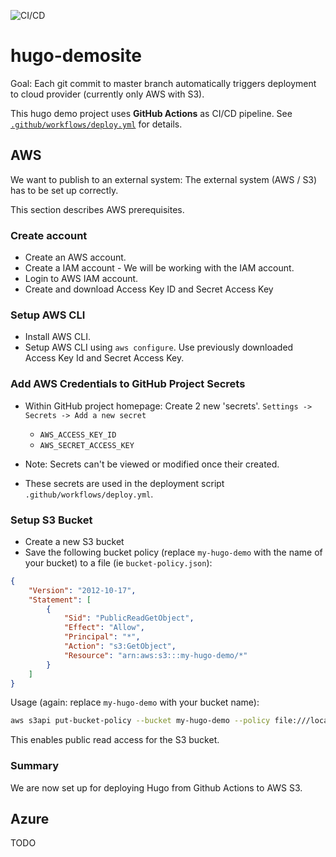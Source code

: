 ![CI/CD](https://github.com/draptik/hugo-demosite/workflows/CI/CD/badge.svg)

# hugo-demosite

Goal: Each git commit to master branch automatically triggers deployment to cloud provider (currently only AWS with S3).

This hugo demo project uses **GitHub Actions** as CI/CD pipeline. See [`.github/workflows/deploy.yml`](.github/workflows/deploy.yml) for details.

## AWS

We want to publish to an external system: The external system (AWS / S3) has to be set up correctly.

This section describes AWS prerequisites.

### Create account

- Create an AWS account.
- Create a IAM account - We will be working with the IAM account.
- Login to AWS IAM account.
- Create and download Access Key ID and Secret Access Key

### Setup AWS CLI

- Install AWS CLI.
- Setup AWS CLI using `aws configure`. Use previously downloaded Access Key Id and Secret Access Key.

### Add AWS Credentials to GitHub Project Secrets

- Within GitHub project homepage: Create 2 new 'secrets'. `Settings -> Secrets -> Add a new secret`
  - `AWS_ACCESS_KEY_ID`
  - `AWS_SECRET_ACCESS_KEY`

- Note: Secrets can't be viewed or modified once their created.
- These secrets are used in the deployment script `.github/workflows/deploy.yml`.

### Setup S3 Bucket

- Create a new S3 bucket
- Save the following bucket policy (replace `my-hugo-demo` with the name of your bucket) to a file (ie `bucket-policy.json`):

```json
{
    "Version": "2012-10-17",
    "Statement": [
        {
            "Sid": "PublicReadGetObject",
            "Effect": "Allow",
            "Principal": "*",
            "Action": "s3:GetObject",
            "Resource": "arn:aws:s3:::my-hugo-demo/*"
        }
    ]
}
```

Usage (again: replace `my-hugo-demo` with your bucket name):

```sh
aws s3api put-bucket-policy --bucket my-hugo-demo --policy file:///location/of/your/bucket-policy.json
```

This enables public read access for the S3 bucket.

### Summary

We are now set up for deploying Hugo from Github Actions to AWS S3.

## Azure

TODO
